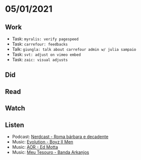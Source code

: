 # 05/01/2021

## Work
- Task: `myralis: verify pagespeed`
- Task: `carrefour: feedbacks`
- Talk: `giungla: talk about carrefour admin w/ julia sampaio`
- Task: `svt: adjust on vimeo embed`
- Task: `zaic: visual adjusts`

## Did

## Read

## Watch

## Listen
- Podcast: [Nerdcast - Roma bárbara e decadente](https://jovemnerd.com.br/nerdcast/roma-barbara-e-decadente/)
- Music: [Evolution - Boyz II Men](https://open.spotify.com/album/50NJ3kg2byqp460tCPpRF7?si=nTXAfHp-RrWZG8NDjdLwpQ)
- Music: [AOR - Ed Motta](https://open.spotify.com/album/0BrDRK9uECp5uj06u4B9AM?si=nC21bIReTweTkYNGJFwgJg)
- Music: [Meu Tesouro - Banda Arkanjos](https://open.spotify.com/album/3xlATFNMBOlEYA97ESrUE8?si=QenuMXvPQe6O3MipLyCSLQ)
